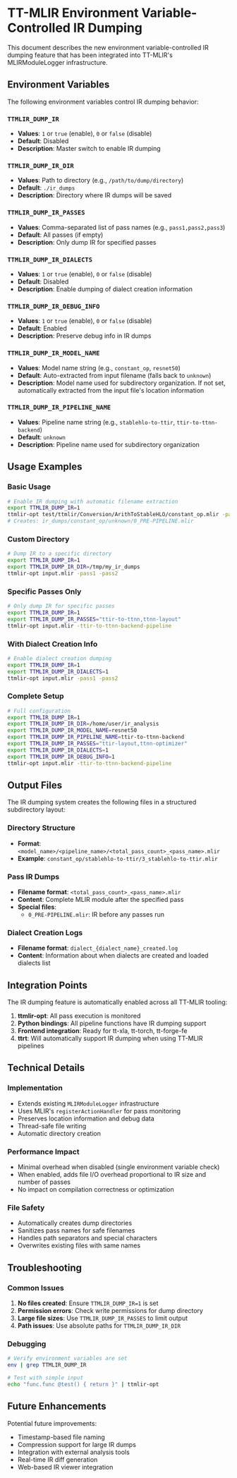 # TT-MLIR Environment Variable-Controlled IR Dumping

This document describes the new environment variable-controlled IR dumping feature that has been integrated into TT-MLIR's MLIRModuleLogger infrastructure.

## Environment Variables

The following environment variables control IR dumping behavior:

### `TTMLIR_DUMP_IR`
- **Values**: `1` or `true` (enable), `0` or `false` (disable)
- **Default**: Disabled
- **Description**: Master switch to enable IR dumping

### `TTMLIR_DUMP_IR_DIR`
- **Values**: Path to directory (e.g., `/path/to/dump/directory`)
- **Default**: `./ir_dumps`
- **Description**: Directory where IR dumps will be saved

### `TTMLIR_DUMP_IR_PASSES`
- **Values**: Comma-separated list of pass names (e.g., `pass1,pass2,pass3`)
- **Default**: All passes (if empty)
- **Description**: Only dump IR for specified passes

### `TTMLIR_DUMP_IR_DIALECTS`
- **Values**: `1` or `true` (enable), `0` or `false` (disable)
- **Default**: Disabled
- **Description**: Enable dumping of dialect creation information

### `TTMLIR_DUMP_IR_DEBUG_INFO`
- **Values**: `1` or `true` (enable), `0` or `false` (disable)
- **Default**: Enabled
- **Description**: Preserve debug info in IR dumps

### `TTMLIR_DUMP_IR_MODEL_NAME`
- **Values**: Model name string (e.g., `constant_op`, `resnet50`)
- **Default**: Auto-extracted from input filename (falls back to `unknown`)
- **Description**: Model name used for subdirectory organization. If not set, automatically extracted from the input file's location information

### `TTMLIR_DUMP_IR_PIPELINE_NAME`
- **Values**: Pipeline name string (e.g., `stablehlo-to-ttir`, `ttir-to-ttnn-backend`)
- **Default**: `unknown`
- **Description**: Pipeline name used for subdirectory organization

## Usage Examples

### Basic Usage
```bash
# Enable IR dumping with automatic filename extraction
export TTMLIR_DUMP_IR=1
ttmlir-opt test/ttmlir/Conversion/ArithToStableHLO/constant_op.mlir -pass1 -pass2
# Creates: ir_dumps/constant_op/unknown/0_PRE-PIPELINE.mlir
```

### Custom Directory
```bash
# Dump IR to a specific directory
export TTMLIR_DUMP_IR=1
export TTMLIR_DUMP_IR_DIR=/tmp/my_ir_dumps
ttmlir-opt input.mlir -pass1 -pass2
```

### Specific Passes Only
```bash
# Only dump IR for specific passes
export TTMLIR_DUMP_IR=1
export TTMLIR_DUMP_IR_PASSES="ttir-to-ttnn,ttnn-layout"
ttmlir-opt input.mlir -ttir-to-ttnn-backend-pipeline
```

### With Dialect Creation Info
```bash
# Enable dialect creation dumping
export TTMLIR_DUMP_IR=1
export TTMLIR_DUMP_IR_DIALECTS=1
ttmlir-opt input.mlir -pass1 -pass2
```

### Complete Setup
```bash
# Full configuration
export TTMLIR_DUMP_IR=1
export TTMLIR_DUMP_IR_DIR=/home/user/ir_analysis
export TTMLIR_DUMP_IR_MODEL_NAME=resnet50
export TTMLIR_DUMP_IR_PIPELINE_NAME=ttir-to-ttnn-backend
export TTMLIR_DUMP_IR_PASSES="ttir-layout,ttnn-optimizer"
export TTMLIR_DUMP_IR_DIALECTS=1
export TTMLIR_DUMP_IR_DEBUG_INFO=1
ttmlir-opt input.mlir -ttir-to-ttnn-backend-pipeline
```

## Output Files

The IR dumping system creates the following files in a structured subdirectory layout:

### Directory Structure
- **Format**: `<model_name>/<pipeline_name>/<total_pass_count>_<pass_name>.mlir`
- **Example**: `constant_op/stablehlo-to-ttir/3_stablehlo-to-ttir.mlir`

### Pass IR Dumps
- **Filename format**: `<total_pass_count>_<pass_name>.mlir`
- **Content**: Complete MLIR module after the specified pass
- **Special files**:
  - `0_PRE-PIPELINE.mlir`: IR before any passes run

### Dialect Creation Logs
- **Filename format**: `dialect_{dialect_name}_created.log`
- **Content**: Information about when dialects are created and loaded dialects list

## Integration Points

The IR dumping feature is automatically enabled across all TT-MLIR tooling:

1. **ttmlir-opt**: All pass execution is monitored
2. **Python bindings**: All pipeline functions have IR dumping support
3. **Frontend integration**: Ready for tt-xla, tt-torch, tt-forge-fe
4. **ttrt**: Will automatically support IR dumping when using TT-MLIR pipelines

## Technical Details

### Implementation
- Extends existing `MLIRModuleLogger` infrastructure
- Uses MLIR's `registerActionHandler` for pass monitoring
- Preserves location information and debug data
- Thread-safe file writing
- Automatic directory creation

### Performance Impact
- Minimal overhead when disabled (single environment variable check)
- When enabled, adds file I/O overhead proportional to IR size and number of passes
- No impact on compilation correctness or optimization

### File Safety
- Automatically creates dump directories
- Sanitizes pass names for safe filenames
- Handles path separators and special characters
- Overwrites existing files with same names

## Troubleshooting

### Common Issues

1. **No files created**: Ensure `TTMLIR_DUMP_IR=1` is set
2. **Permission errors**: Check write permissions for dump directory
3. **Large file sizes**: Use `TTMLIR_DUMP_IR_PASSES` to limit output
4. **Path issues**: Use absolute paths for `TTMLIR_DUMP_IR_DIR`

### Debugging
```bash
# Verify environment variables are set
env | grep TTMLIR_DUMP_IR

# Test with simple input
echo "func.func @test() { return }" | ttmlir-opt
```

## Future Enhancements

Potential future improvements:
- Timestamp-based file naming
- Compression support for large IR dumps
- Integration with external analysis tools
- Real-time IR diff generation
- Web-based IR viewer integration
